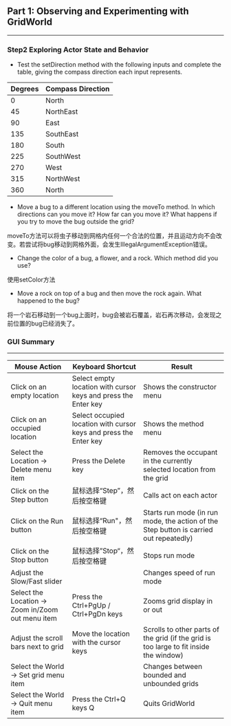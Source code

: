 ## Part 1: Observing and Experimenting with GridWorld

------

### Step2 Exploring Actor State and Behavior

- Test the setDirection method with the following inputs and complete the table, giving the compass direction each input represents.

| Degrees | Compass Direction |
| ------- | ----------------- |
| 0       | North             |
| 45      | NorthEast         |
| 90      | East              |
| 135     | SouthEast         |
| 180     | South             |
| 225     | SouthWest         |
| 270     | West              |
| 315     | NorthWest         |
| 360     | North             |

- Move a bug to a different location using the moveTo method. In which directions can you move it? How far can you move it? What happens if you try to move the bug outside the grid?

moveTo方法可以将虫子移动到网格内任何一个合法的位置，并且运动方向不会改变。若尝试将bug移动到网格外面，会发生IllegalArgumentException错误。

- Change the color of a bug, a flower, and a rock. Which method did you use?

使用setColor方法

- Move a rock on top of a bug and then move the rock again. What happened to the bug?

将一个岩石移动到一个bug上面时，bug会被岩石覆盖，岩石再次移动，会发现之前位置的bug已经消失了。

### GUI Summary

------

| Mouse Action                                      | Keyboard Shortcut                                            | Result                                                       |
| ------------------------------------------------- | ------------------------------------------------------------ | ------------------------------------------------------------ |
| Click on an empty location                        | Select empty location with cursor keys and press the Enter key | Shows the constructor menu                                   |
| Click on an occupied location                     | Select occupied location with cursor keys and press the Enter key | Shows the method menu                                        |
| Select the Location -> Delete menu item           | Press the Delete key                                         | Removes the occupant in the currently selected location from the grid |
| Click on the Step button                          | 鼠标选择“Step”，然后按空格键                                 | Calls act on each actor                                      |
| Click on the Run button                           | 鼠标选择“Run"，然后按空格键                                  | Starts run mode (in run mode, the action of the Step button is carried out repeatedly) |
| Click on the Stop button                          | 鼠标选择”Stop“，然后按空格键                                 | Stops run mode                                               |
| Adjust the Slow/Fast slider                       |                                                              | Changes speed of run mode                                    |
| Select the Location -> Zoom in/Zoom out menu item | Press the Ctrl+PgUp / Ctrl+PgDn keys                         | Zooms grid display in or out                                 |
| Adjust the scroll bars next to grid               | Move the location with the cursor keys                       | Scrolls to other parts of the grid (if the grid is too large to fit inside the window) |
| Select the World -> Set grid menu item            |                                                              | Changes between bounded and unbounded grids                  |
| Select the World -> Quit menu item                | Press the Ctrl+Q keys Q                                      | Quits GridWorld                                              |
